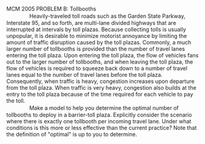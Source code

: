 MCM 2005  PROBLEM B: Tollbooths    
　　
　　Heavily-traveled toll roads such as the Garden State Parkway, Interstate 95, and so forth, are multi-lane divided highways that are interrupted at intervals by toll plazas. Because collecting tolls is usually unpopular, it is desirable to minimize motorist annoyance by limiting the amount of traffic disruption caused by the toll plazas. Commonly, a much larger number of tollbooths is provided than the number of travel lanes entering the toll plaza. Upon entering the toll plaza, the flow of vehicles fans out to the larger number of tollbooths, and when leaving the toll plaza, the flow of vehicles is required to squeeze back down to a number of travel lanes equal to the number of travel lanes before the toll plaza. Consequently, when traffic is heavy, congestion increases upon departure from the toll plaza. When traffic is very heavy, congestion also builds at the entry to the toll plaza because of the time required for each vehicle to pay the toll.    
　　
　　Make a model to help you determine the optimal number of tollbooths to deploy in a barrier-toll plaza. Explicitly consider the scenario where there is exactly one tollbooth per incoming travel lane. Under what conditions is this more or less effective than the current practice? Note that the definition of "optimal" is up to you to determine.
